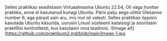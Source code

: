 Selles praktikas seadistasin Virtuaalmasina Ubuntu 22.04, Oli väga huvitav praktika, enne ei kasutanud kunagi Ubuntu. 
Päris palju aega võttis Ülesanne number 6, aga pärast sain aru, mis mul oli valesti.
Selles praktikas õppisin kasutada Ubuntu käsurida, uurusin Linuxi süsteemi kataloogi ja sooritasin praktillisi kontrolltesti,
kus kasutasin oma teadmisi.
![Image alt](https://github.com/praktikum2.md/blob/main/Image-1.jpg
